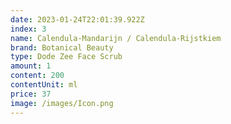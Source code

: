 ```yaml
---
date: 2023-01-24T22:01:39.922Z
index: 3
name: Calendula-Mandarijn / Calendula-Rijstkiem
brand: Botanical Beauty
type: Dode Zee Face Scrub
amount: 1
content: 200
contentUnit: ml
price: 37
image: /images/Icon.png
---
```

